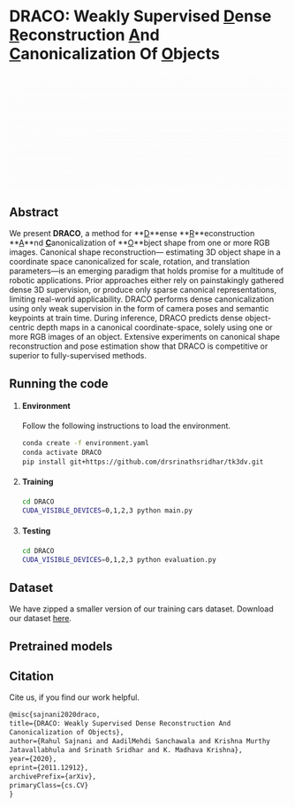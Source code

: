 # DRACO: Weakly Supervised <u>D</u>ense <u>R</u>econstruction <u>A</u>nd <u>C</u>anonicalization Of <u>O</u>bjects





![DRACO pipeline](./images/pipeline.gif)



## Abstract

We present **DRACO**, a method for **<u>D</u>**ense **<u>R</u>**econstruction **<u>A</u>**nd <u>**C**</u>anonicalization of **<u>O</u>**bject shape from one or more RGB images. Canonical shape reconstruction— estimating 3D object shape in a coordinate space canonicalized for scale, rotation, and translation parameters—is an emerging paradigm that holds promise for a multitude of robotic applications. Prior approaches either rely on painstakingly gathered dense 3D supervision, or produce only sparse canonical representations, limiting real-world applicability. DRACO performs dense canonicalization using only weak supervision in the form of camera poses and semantic keypoints at train time. During inference, DRACO predicts dense object-centric depth maps in a canonical coordinate-space, solely using one or more RGB images of an object. Extensive experiments on canonical shape reconstruction and pose estimation show that DRACO is competitive or superior to fully-supervised methods.



## Running the code

1. #### Environment

   Follow the following instructions to load the environment.

   ```bash
   conda create -f environment.yaml
   conda activate DRACO
   pip install git+https://github.com/drsrinathsridhar/tk3dv.git
   ```

2. #### Training

   ```bash
   cd DRACO
   CUDA_VISIBLE_DEVICES=0,1,2,3 python main.py
   ```

   

3. #### Testing

   ```bash
   cd DRACO
   CUDA_VISIBLE_DEVICES=0,1,2,3 python evaluation.py 
   ```

   

## Dataset

We have zipped a smaller version of our training cars dataset. Download our dataset [here]().



## Pretrained models



## Citation

Cite us, if you find our work helpful.

```
@misc{sajnani2020draco,
title={DRACO: Weakly Supervised Dense Reconstruction And Canonicalization of Objects}, 
author={Rahul Sajnani and AadilMehdi Sanchawala and Krishna Murthy Jatavallabhula and Srinath Sridhar and K. Madhava Krishna},
year={2020},
eprint={2011.12912},
archivePrefix={arXiv},
primaryClass={cs.CV}
}
```

